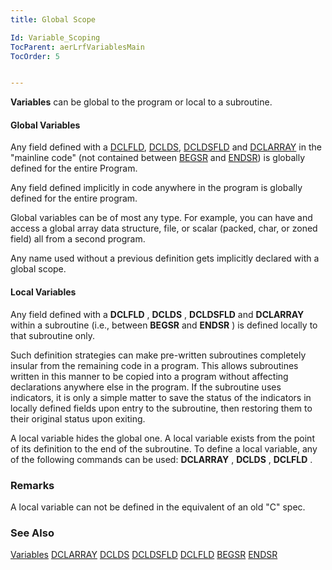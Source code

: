 ```yaml
---
title: Global Scope

Id: Variable_Scoping
TocParent: aerLrfVariablesMain
TocOrder: 5


---
```


**Variables** can be global to the program or local to a subroutine. 

#### Global Variables
Any field defined with a [DCLFLD](DCLFLD.html), [DCLDS](DCLDS.html), [DCLDSFLD](DCLDSFLD.html) and [DCLARRAY](DCLARRAY.html) in the "mainline code" (not contained between [BEGSR](BEGSR.html) and [ENDSR](ENDSR.html)) is globally defined for the entire Program. 

Any field defined implicitly in code anywhere in the program is globally defined for the entire program. 

Global variables can be of most any type. For example, you can have and access a global array data structure, file, or scalar (packed, char, or zoned field) all from a second program. 

Any name used without a previous definition gets implicitly declared with a global scope. 

#### Local Variables
Any field defined with a **DCLFLD** , **DCLDS** , **DCLDSFLD** and **DCLARRAY** within a subroutine (i.e., between **BEGSR** and **ENDSR** ) is defined locally to that subroutine only. 

Such definition strategies can make pre-written subroutines completely insular from the remaining code in a program. This allows subroutines written in this manner to be copied into a program without affecting declarations anywhere else in the program. If the subroutine uses indicators, it is only a simple matter to save the status of the indicators in locally defined fields upon entry to the subroutine, then restoring them to their original status upon exiting. 

A local variable hides the global one. A local variable exists from the point of its definition to the end of the subroutine. To define a local variable, any of the following commands can be used: **DCLARRAY** , **DCLDS** , **DCLFLD** . 

### Remarks
A local variable can not be defined in the equivalent of an old "C" spec. 

### See Also
[Variables](aerLrfVariablesMain.html)
[DCLARRAY](DCLARRAY.html)
[DCLDS](DCLDS.html)
[DCLDSFLD](DCLDSFLD.html)
[DCLFLD](DCLFLD.html)
[BEGSR](BEGSR.html)
[ENDSR](ENDSR.html) 
